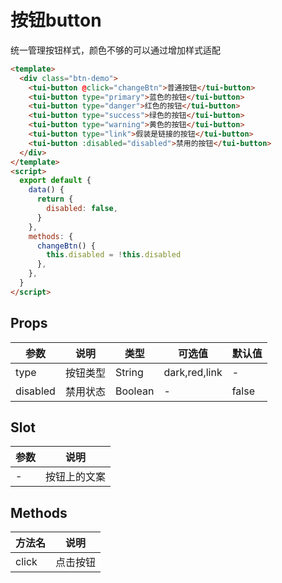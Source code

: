 # 按钮button

统一管理按钮样式，颜色不够的可以通过增加样式适配

```html
<template>
  <div class="btn-demo">
    <tui-button @click="changeBtn">普通按钮</tui-button>
    <tui-button type="primary">蓝色的按钮</tui-button>
    <tui-button type="danger">红色的按钮</tui-button>
    <tui-button type="success">绿色的按钮</tui-button>
    <tui-button type="warning">黄色的按钮</tui-button>
    <tui-button type="link">假装是链接的按钮</tui-button>
    <tui-button :disabled="disabled">禁用的按钮</tui-button>
  </div>
</template>
<script>
  export default {
    data() {
      return {
        disabled: false,
      }
    },
    methods: {
      changeBtn() {
        this.disabled = !this.disabled
      },
    },
  }
</script>
```
## Props
| 参数          | 说明   | 类型     | 可选值  | 默认值  |
| ----------- | ---- | ------ | ---- | ---- |
| type     | 按钮类型    | String | dark,red,link | -    |
| disabled | 禁用状态  | Boolean | -    | false    |

## Slot
| 参数 | 说明       |
| --- | ---------- |
| -   | 按钮上的文案 |

## Methods
| 方法名 | 说明    |
| ----- | ------- |
| click | 点击按钮 |
